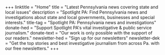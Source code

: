 +++
linktitle = "Home"
title = "Latest Pennsylvania news covering state and local issues"
description = "Spotlight PA: Find Pennsylvania news and investigations about state and local governments, businesses and special interests."
title-tag = "Spotlight PA: Pennsylvania news and investigations"
donate-hed = "Support Spotlight PA's vital investigative & public service journalism."
donate-text = "Our work is only possible with the support of our readers."
newsletter-hed = "Sign up for our newsletters"
newsletter-dek = "Get the top stories and best investigative journalism from across Pa. with our free newsletters."
+++
